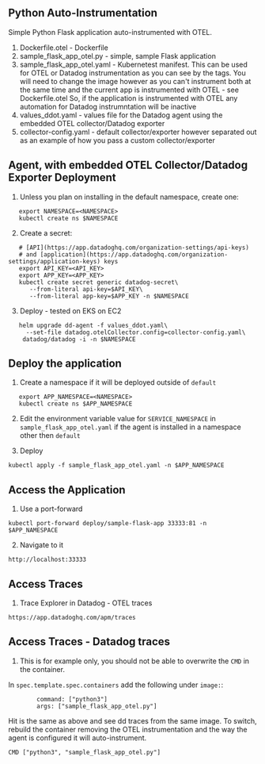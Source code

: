 Python Auto-Instrumentation
--

Simple Python Flask application auto-instrumented with OTEL.  
  
1) Dockerfile.otel - Dockerfile  
2) sample_flask_app_otel.py - simple, sample Flask application  
3) sample_flask_app_otel.yaml - Kubernetest manifest.  This can be used for OTEL or Datadog instrumentation as you can see by the tags.  You will need to change the image however as you can't instrument both at the same time and the current app is instrumented with OTEL - see Dockerfile.otel  So, if the application is instrumented with OTEL any automation for Datadog instrumntation will be inactive  
4) values_ddot.yaml - values file for the Datadog agent using the embedded OTEL collector/Datadog exporter  
5) collector-config.yaml - default collector/exporter however separated out as an example of how you pass a custom collector/exporter  
  
Agent, with embedded OTEL Collector/Datadog Exporter Deployment
--

1) Unless you plan on installing in the default namespace, create one:  
  
```  
   export NAMESPACE=<NAMESPACE>
   kubectl create ns $NAMESPACE  
```  
  
2) Create a secret:  
  
``` 
   # [API](https://app.datadoghq.com/organization-settings/api-keys)
   # and [application](https://app.datadoghq.com/organization-settings/application-keys) keys  
   export API_KEY=<API_KEY>  
   export APP_KEY=<APP_KEY>  
   kubectl create secret generic datadog-secret\  
      --from-literal api-key=$API_KEY\  
      --from-literal app-key=$APP_KEY -n $NAMESPACE  
```  
  
3) Deploy - tested on EKS on EC2  
  
```  
   helm upgrade dd-agent -f values_ddot.yaml\
     --set-file datadog.otelCollector.config=collector-config.yaml\
    datadog/datadog -i -n $NAMESPACE
```  
  
Deploy the application
--

1) Create a namespace if it will be deployed outside of ```default```  
  
```  
   export APP_NAMESPACE=<NAMESPACE>  
   kubectl create ns $APP_NAMESPACE  
```  
  
2) Edit the environment variable value for ```SERVICE_NAMESPACE``` in 
   ```sample_flask_app_otel.yaml``` if the agent is installed in a 
   namespace other then ```default```  

3) Deploy  
  
```kubectl apply -f sample_flask_app_otel.yaml -n $APP_NAMESPACE```  
  
Access the Application
--
  
1) Use a port-forward  
  
```kubectl port-forward deploy/sample-flask-app 33333:81 -n $APP_NAMESPACE```  
  
2) Navigate to it  
  
```http://localhost:33333```  
  
Access Traces
--
  
1) Trace Explorer in Datadog - OTEL traces  
  
```https://app.datadoghq.com/apm/traces```  
  
Access Traces - Datadog traces
--

1) This is for example only, you should not be able to overwrite the `CMD` in the 
container.  
  
In ```spec.template.spec.containers``` add the following under ```image:```:  
  
```  
        command: ["python3"]  
        args: ["sample_flask_app_otel.py"]  
```  
  
Hit is the same as above and see dd traces from the same image.  To switch, rebuild the container removing the OTEL instrumentation and the way the agent is configured it will auto-instrument.  
  
```  
CMD ["python3", "sample_flask_app_otel.py"]  
```  
  


  
